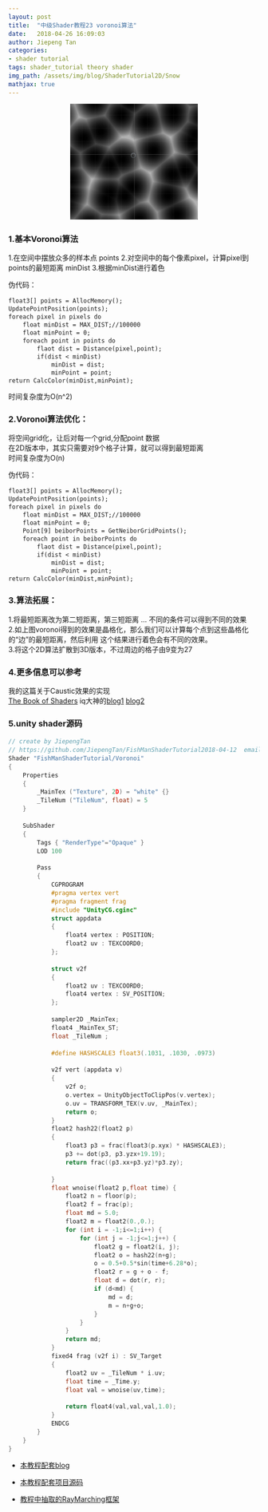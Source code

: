 ```yaml
---
layout: post
title:  "中级Shader教程23 voronoi算法"
date:   2018-04-26 16:09:03
author: Jiepeng Tan
categories: 
- shader tutorial
tags: shader_tutorial theory shader
img_path: /assets/img/blog/ShaderTutorial2D/Snow
mathjax: true
---
```

<p align="center"> <img src="https://github.com/JiepengTan/JiepengTan.github.io/blob/master/assets/img/blog/Base/Voronoi/head.gif?raw=true" width="256"></p>




### 1.基本Voronoi算法
1.在空间中摆放众多的样本点 points
2.对空间中的每个像素pixel，计算pixel到points的最短距离 minDist
3.根据minDist进行着色

伪代码：
```
float3[] points = AllocMemory();
UpdatePointPosition(points);
foreach pixel in pixels do
    float minDist = MAX_DIST;//100000
    float minPoint = 0;
    foreach point in points do 
        flaot dist = Distance(pixel,point);
        if(dist < minDist)
            minDist = dist;
            minPoint = point;
return CalcColor(minDist,minPoint);
```
时间复杂度为O(n^2)


### 2.Voronoi算法优化：
将空间grid化，让后对每一个grid,分配point 数据  
在2D版本中，其实只需要对9个格子计算，就可以得到最短距离  
时间复杂度为O(n)  

伪代码：  
```
float3[] points = AllocMemory();
UpdatePointPosition(points);
foreach pixel in pixels do 
    float minDist = MAX_DIST;//100000
    float minPoint = 0;
    Point[9] beiborPoints = GetNeiborGridPoints(); 
    foreach point in beiborPoints do 
        flaot dist = Distance(pixel,point);
        if(dist < minDist)
            minDist = dist;
            minPoint = point;
return CalcColor(minDist,minPoint);
```
### 3.算法拓展：
1.将最短距离改为第二短距离，第三短距离 ... 不同的条件可以得到不同的效果  
2.如上图voronoi得到的效果是晶格化，那么我们可以计算每个点到这些晶格化的“边”的最短距离，然后利用 这个结果进行着色会有不同的效果。  
3.将这个2D算法扩散到3D版本，不过周边的格子由9变为27  

### 4.更多信息可以参考
我的这篇关于Caustic效果的实现  
[The Book of Shaders][4]
iq大神的[blog1][5] [blog2][6]

### 5.unity shader源码
```c
// create by JiepengTan 
// https://github.com/JiepengTan/FishManShaderTutorial2018-04-12  email: jiepengtan@gmail.com
Shader "FishManShaderTutorial/Voronoi"
{
    Properties
    {
        _MainTex ("Texture", 2D) = "white" {}
        _TileNum ("TileNum", float) = 5
    }

    SubShader
    {
        Tags { "RenderType"="Opaque" }
        LOD 100

        Pass
        {
            CGPROGRAM
            #pragma vertex vert
            #pragma fragment frag
            #include "UnityCG.cginc"
            struct appdata
            {
                float4 vertex : POSITION;
                float2 uv : TEXCOORD0;
            };

            struct v2f
            {
                float2 uv : TEXCOORD0;
                float4 vertex : SV_POSITION;
            };
            
            sampler2D _MainTex;
            float4 _MainTex_ST;
            float _TileNum ; 

            #define HASHSCALE3 float3(.1031, .1030, .0973)

            v2f vert (appdata v)
            {
                v2f o;
                o.vertex = UnityObjectToClipPos(v.vertex);
                o.uv = TRANSFORM_TEX(v.uv, _MainTex);
                return o;
            }
            float2 hash22(float2 p)
            {
                float3 p3 = frac(float3(p.xyx) * HASHSCALE3);
                p3 += dot(p3, p3.yzx+19.19);
                return frac((p3.xx+p3.yz)*p3.zy);

            }
            float wnoise(float2 p,float time) {
                float2 n = floor(p);
                float2 f = frac(p);
                float md = 5.0;
                float2 m = float2(0.,0.);
                for (int i = -1;i<=1;i++) {
                    for (int j = -1;j<=1;j++) {
                        float2 g = float2(i, j);
                        float2 o = hash22(n+g);
                        o = 0.5+0.5*sin(time+6.28*o);
                        float2 r = g + o - f;
                        float d = dot(r, r);
                        if (d<md) {
                            md = d;
                            m = n+g+o;
                        } 
                    }
                }
                return md;
            }
            fixed4 frag (v2f i) : SV_Target
            {
                float2 uv = _TileNum * i.uv;
                float time = _Time.y;
                float val = wnoise(uv,time);
                
                return float4(val,val,val,1.0);
            }           
            ENDCG
        }
    }
}

```

- [本教程配套blog ][1]
- [本教程配套项目源码 ][2]
- [教程中抽取的RayMarching框架][3]


  [1]: https://blog.csdn.net/tjw02241035621611/article/details/80038608
  [2]: https://github.com/JiepengTan/FishManShaderTutorial
  [3]: https://github.com/JiepengTan/Unity-Raymarching-Framework
  [4]: http://thebookofshaders.com/12/
  [5]: http://iquilezles.org/www/articles/voronoilines/voronoilines.htm
  [6]: http://www.iquilezles.org/www/articles/smoothvoronoi/smoothvoronoi.htm